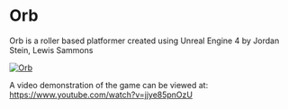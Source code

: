 # Orb
Orb is a roller based platformer created using Unreal Engine 4 by Jordan Stein, Lewis Sammons

[![Orb](https://i.ytimg.com/vi/jjye85pnOzU/maxresdefault.jpg)](https://www.youtube.com/watch?v=jjye85pnOzU "Orb")

A video demonstration of the game can be viewed at: https://www.youtube.com/watch?v=jjye85pnOzU
